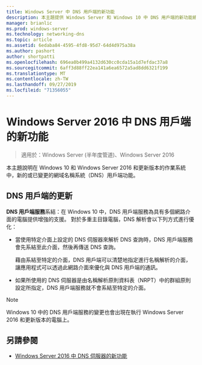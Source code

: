 ```yaml
---
title: Windows Server 中 DNS 用戶端的新功能
description: 本主題提供 Windows Server 和 Windows 10 中 DNS 用戶端的新功能總覽
manager: brianlic
ms.prod: windows-server
ms.technology: networking-dns
ms.topic: article
ms.assetid: 6edaba84-4595-4fd8-95d7-64d4d975a38a
ms.author: pashort
author: shortpatti
ms.openlocfilehash: 696ea0b499a4132d630cc0cda15a1d7efdac37a8
ms.sourcegitcommit: 6aff3d88ff22ea141a6ea6572a5ad8dd6321f199
ms.translationtype: MT
ms.contentlocale: zh-TW
ms.lasthandoff: 09/27/2019
ms.locfileid: "71356055"
---
```

# <a name="whats-new-in-dns-client-in-windows-server-2016"></a>Windows Server 2016 中 DNS 用戶端的新功能

>適用於：Windows Server (半年度管道)、Windows Server 2016

本主題說明在 Windows 10 和 Windows Server 2016 和更新版本的作業系統中，新的或已變更的網域名稱系統（DNS）用戶端功能。
  
## <a name="updates-to-dns-client"></a>DNS 用戶端的更新

**DNS 用戶端服務**系結：在 Windows 10 中，DNS 用戶端服務為具有多個網路介面的電腦提供增強的支援。 對於多重主目錄電腦，DNS 解析會以下列方式進行優化：  
  
-   當使用特定介面上設定的 DNS 伺服器來解析 DNS 查詢時，DNS 用戶端服務會先系結至此介面，然後再傳送 DNS 查詢。  
  
    藉由系結至特定的介面，DNS 用戶端可以清楚地指定進行名稱解析的介面，讓應用程式可以透過此網路介面來優化與 DNS 用戶端的通訊。  
  
-   如果所使用的 DNS 伺服器是由名稱解析原則資料表（NRPT）中的群組原則設定所指定，DNS 用戶端服務就不會系結至特定的介面。  
  
> [!NOTE]  
> Windows 10 中的 DNS 用戶端服務的變更也會出現在執行 Windows Server 2016 和更新版本的電腦上。  
  
## <a name="see-also"></a>另請參閱  
  
-   [Windows Server 2016 中 DNS 伺服器的新功能](What-s-New-in-DNS-Server.md)  
  

